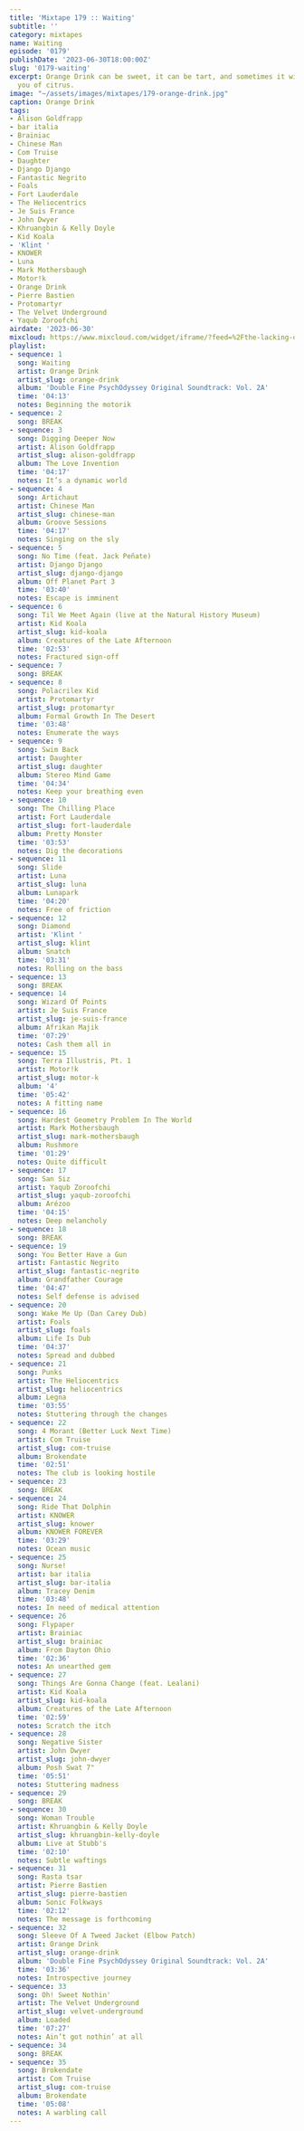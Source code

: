 ```yaml
---
title: 'Mixtape 179 :: Waiting'
subtitle: ''
category: mixtapes
name: Waiting
episode: '0179'
publishDate: '2023-06-30T18:00:00Z'
slug: '0179-waiting'
excerpt: Orange Drink can be sweet, it can be tart, and sometimes it will even remind
  you of citrus.
image: "~/assets/images/mixtapes/179-orange-drink.jpg"
caption: Orange Drink
tags:
- Alison Goldfrapp
- bar italia
- Brainiac
- Chinese Man
- Com Truise
- Daughter
- Django Django
- Fantastic Negrito
- Foals
- Fort Lauderdale
- The Heliocentrics
- Je Suis France
- John Dwyer
- Khruangbin & Kelly Doyle
- Kid Koala
- 'Klint '
- KNOWER
- Luna
- Mark Mothersbaugh
- Motor!k
- Orange Drink
- Pierre Bastien
- Protomartyr
- The Velvet Underground
- Yaqub Zoroofchi
airdate: '2023-06-30'
mixcloud: https://www.mixcloud.com/widget/iframe/?feed=%2Fthe-lacking-org%2Fqwafg2-179-waiting%2F&hide_artwork=1&hide_cover=1&light=1
playlist:
- sequence: 1
  song: Waiting
  artist: Orange Drink
  artist_slug: orange-drink
  album: 'Double Fine PsychOdyssey Original Soundtrack: Vol. 2A'
  time: '04:13'
  notes: Beginning the motorik
- sequence: 2
  song: BREAK
- sequence: 3
  song: Digging Deeper Now
  artist: Alison Goldfrapp
  artist_slug: alison-goldfrapp
  album: The Love Invention
  time: '04:17'
  notes: It’s a dynamic world
- sequence: 4
  song: Artichaut
  artist: Chinese Man
  artist_slug: chinese-man
  album: Groove Sessions
  time: '04:17'
  notes: Singing on the sly
- sequence: 5
  song: No Time (feat. Jack Peñate)
  artist: Django Django
  artist_slug: django-django
  album: Off Planet Part 3
  time: '03:40'
  notes: Escape is imminent
- sequence: 6
  song: Til We Meet Again (live at the Natural History Museum)
  artist: Kid Koala
  artist_slug: kid-koala
  album: Creatures of the Late Afternoon
  time: '02:53'
  notes: Fractured sign-off
- sequence: 7
  song: BREAK
- sequence: 8
  song: Polacrilex Kid
  artist: Protomartyr
  artist_slug: protomartyr
  album: Formal Growth In The Desert
  time: '03:48'
  notes: Enumerate the ways
- sequence: 9
  song: Swim Back
  artist: Daughter
  artist_slug: daughter
  album: Stereo Mind Game
  time: '04:34'
  notes: Keep your breathing even
- sequence: 10
  song: The Chilling Place
  artist: Fort Lauderdale
  artist_slug: fort-lauderdale
  album: Pretty Monster
  time: '03:53'
  notes: Dig the decorations
- sequence: 11
  song: Slide
  artist: Luna
  artist_slug: luna
  album: Lunapark
  time: '04:20'
  notes: Free of friction
- sequence: 12
  song: Diamond
  artist: 'Klint '
  artist_slug: klint
  album: Snatch
  time: '03:31'
  notes: Rolling on the bass
- sequence: 13
  song: BREAK
- sequence: 14
  song: Wizard Of Points
  artist: Je Suis France
  artist_slug: je-suis-france
  album: Afrikan Majik
  time: '07:29'
  notes: Cash them all in
- sequence: 15
  song: Terra Illustris, Pt. 1
  artist: Motor!k
  artist_slug: motor-k
  album: '4'
  time: '05:42'
  notes: A fitting name
- sequence: 16
  song: Hardest Geometry Problem In The World
  artist: Mark Mothersbaugh
  artist_slug: mark-mothersbaugh
  album: Rushmore
  time: '01:29'
  notes: Quite difficult
- sequence: 17
  song: San Siz
  artist: Yaqub Zoroofchi
  artist_slug: yaqub-zoroofchi
  album: Arézoo
  time: '04:15'
  notes: Deep melancholy
- sequence: 18
  song: BREAK
- sequence: 19
  song: You Better Have a Gun
  artist: Fantastic Negrito
  artist_slug: fantastic-negrito
  album: Grandfather Courage
  time: '04:47'
  notes: Self defense is advised
- sequence: 20
  song: Wake Me Up (Dan Carey Dub)
  artist: Foals
  artist_slug: foals
  album: Life Is Dub
  time: '04:37'
  notes: Spread and dubbed
- sequence: 21
  song: Punks
  artist: The Heliocentrics
  artist_slug: heliocentrics
  album: Legna
  time: '03:55'
  notes: Stuttering through the changes
- sequence: 22
  song: 4 Morant (Better Luck Next Time)
  artist: Com Truise
  artist_slug: com-truise
  album: Brokendate
  time: '02:51'
  notes: The club is looking hostile
- sequence: 23
  song: BREAK
- sequence: 24
  song: Ride That Dolphin
  artist: KNOWER
  artist_slug: knower
  album: KNOWER FOREVER
  time: '03:29'
  notes: Ocean music
- sequence: 25
  song: Nurse!
  artist: bar italia
  artist_slug: bar-italia
  album: Tracey Denim
  time: '03:48'
  notes: In need of medical attention
- sequence: 26
  song: Flypaper
  artist: Brainiac
  artist_slug: brainiac
  album: From Dayton Ohio
  time: '02:36'
  notes: An unearthed gem
- sequence: 27
  song: Things Are Gonna Change (feat. Lealani)
  artist: Kid Koala
  artist_slug: kid-koala
  album: Creatures of the Late Afternoon
  time: '02:59'
  notes: Scratch the itch
- sequence: 28
  song: Negative Sister
  artist: John Dwyer
  artist_slug: john-dwyer
  album: Posh Swat 7"
  time: '05:51'
  notes: Stuttering madness
- sequence: 29
  song: BREAK
- sequence: 30
  song: Woman Trouble
  artist: Khruangbin & Kelly Doyle
  artist_slug: khruangbin-kelly-doyle
  album: Live at Stubb's
  time: '02:10'
  notes: Subtle waftings
- sequence: 31
  song: Rasta tsar
  artist: Pierre Bastien
  artist_slug: pierre-bastien
  album: Sonic Folkways
  time: '02:12'
  notes: The message is forthcoming
- sequence: 32
  song: Sleeve Of A Tweed Jacket (Elbow Patch)
  artist: Orange Drink
  artist_slug: orange-drink
  album: 'Double Fine PsychOdyssey Original Soundtrack: Vol. 2A'
  time: '03:36'
  notes: Introspective journey
- sequence: 33
  song: Oh! Sweet Nothin'
  artist: The Velvet Underground
  artist_slug: velvet-underground
  album: Loaded
  time: '07:27'
  notes: Ain’t got nothin’ at all
- sequence: 34
  song: BREAK
- sequence: 35
  song: Brokendate
  artist: Com Truise
  artist_slug: com-truise
  album: Brokendate
  time: '05:08'
  notes: A warbling call
---
```


